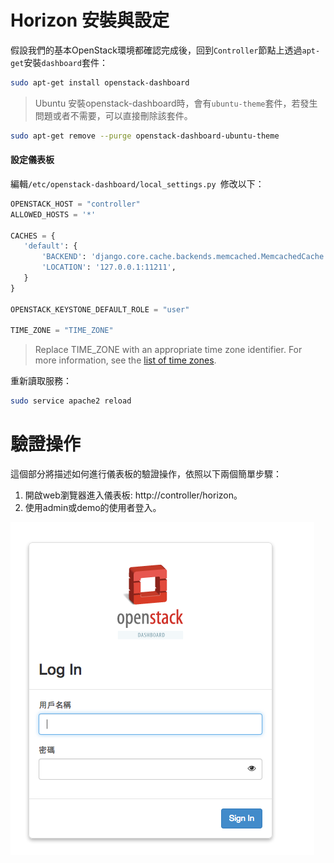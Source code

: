 # Horizon 安裝與設定
假設我們的基本OpenStack環境都確認完成後，回到```Controller```節點上透過```apt-get```安裝```dashboard```套件：
```sh
sudo apt-get install openstack-dashboard
```
> Ubuntu 安裝openstack-dashboard時，會有```ubuntu-theme```套件，若發生問題或者不需要，可以直接刪除該套件。
```sh
sudo apt-get remove --purge openstack-dashboard-ubuntu-theme
```

#### 設定儀表板
編輯```/etc/openstack-dashboard/local_settings.py ```修改以下：
```py
OPENSTACK_HOST = "controller"
ALLOWED_HOSTS = '*'

CACHES = {
   'default': {
       'BACKEND': 'django.core.cache.backends.memcached.MemcachedCache',
       'LOCATION': '127.0.0.1:11211',
   }
}

OPENSTACK_KEYSTONE_DEFAULT_ROLE = "user"

TIME_ZONE = "TIME_ZONE"
```
> Replace TIME_ZONE with an appropriate time zone identifier. For more information, see the [list of time zones](https://en.wikipedia.org/wiki/List_of_tz_database_time_zones).

重新讀取服務：
```sh
sudo service apache2 reload
```

# 驗證操作
這個部分將描述如何進行儀表板的驗證操作，依照以下兩個簡單步驟：
1. 開啟web瀏覽器進入儀表板: http://controller/horizon。
2. 使用admin或demo的使用者登入。

![horizon](images/horizon.png)